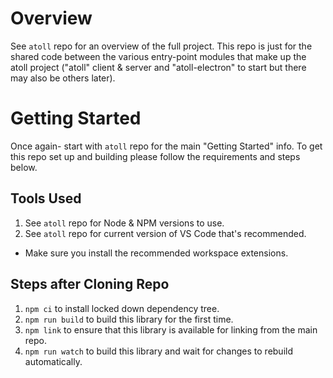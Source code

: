 Overview
========

See `atoll` repo for an overview of the full project.  This repo is just for the shared code between
the various entry-point modules that make up the atoll project ("atoll" client & server and
"atoll-electron" to start but there may also be others later).

Getting Started
===============

Once again- start with `atoll` repo for the main "Getting Started" info.  To get this repo set up
and building please follow the requirements and steps below.


Tools Used
----------

1. See `atoll` repo for Node & NPM versions to use.
2. See `atoll` repo for current version of VS Code that's recommended.
  - Make sure you install the recommended workspace extensions.

Steps after Cloning Repo
------------------------

1. `npm ci` to install locked down dependency tree.
2. `npm run build` to build this library for the first time.
3. `npm link` to ensure that this library is available for linking from the main repo.
4. `npm run watch` to build this library and wait for changes to rebuild automatically.
